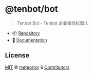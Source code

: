 # @tenbot/bot

> Tenbot Bot - Tenbot 企业微信机器人

- :package: [Repository](https://github.com/tenbot/tenbot)
- :book: [Documentation](https://tenbot.github.io)

## License

[MIT](https://github.com/tenbot/tenbot/blob/main/LICENSE) &copy; [meteorlxy](https://github.com/meteorlxy) & [Contributors](https://github.com/tenbot/tenbot/graphs/contributors)
